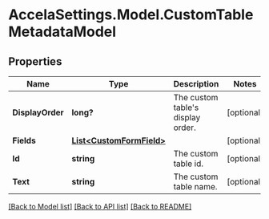 # AccelaSettings.Model.CustomTableMetadataModel
## Properties

Name | Type | Description | Notes
------------ | ------------- | ------------- | -------------
**DisplayOrder** | **long?** | The custom table&#39;s display order. | [optional] 
**Fields** | [**List&lt;CustomFormField&gt;**](CustomFormField.md) |  | [optional] 
**Id** | **string** | The custom table id. | [optional] 
**Text** | **string** | The custom table name. | [optional] 

[[Back to Model list]](../README.md#documentation-for-models) [[Back to API list]](../README.md#documentation-for-api-endpoints) [[Back to README]](../README.md)

